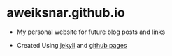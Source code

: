 aweiksnar.github.io
===================

+ My personal website for future blog posts and links

+ Created Using [jekyll](http://jekyllrb.com/) and [github pages](http://pages.github.com/)
